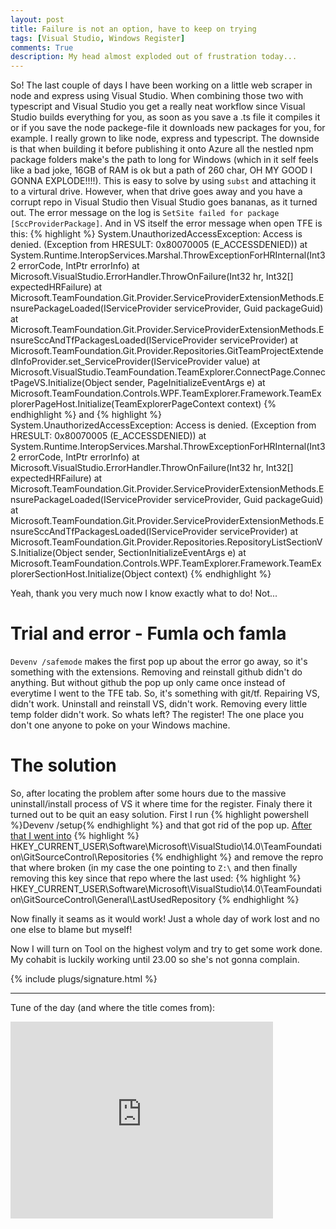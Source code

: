 ```yaml
---
layout: post
title: Failure is not an option, have to keep on trying
tags: [Visual Studio, Windows Register]
comments: True
description: My head almost exploded out of frustration today...
---
```

So! The last couple of days I have been working on a little web scraper in node and express using Visual Studio. When combining those two with typescript and Visual Studio you get a really neat workflow since Visual Studio builds everything for you, as soon as you save a .ts file it compiles it or if you save the node packege-file it downloads new packages for you, for example. I really grown to like node, express and typescript. The downside is that when building it before publishing it onto Azure all the nestled npm package folders make's the path to long for Windows (which in it self feels like a bad joke, 16GB of RAM is ok but a path of 260 char, OH MY GOOD I GONNA EXPLODE!!!!). This is easy to solve by using `subst` and attaching it to a virtural drive. However, when that drive goes away and you have a corrupt repo in Visual Studio then Visual Studio goes bananas, as it turned out. The error message on the log is `SetSite failed for package [SccProviderPackage]`. And in VS itself the error message when open TFE is this:
{% highlight %}
System.UnauthorizedAccessException: Access is denied. (Exception from HRESULT: 0x80070005 (E_ACCESSDENIED))
   at System.Runtime.InteropServices.Marshal.ThrowExceptionForHRInternal(Int32 errorCode, IntPtr errorInfo)
   at Microsoft.VisualStudio.ErrorHandler.ThrowOnFailure(Int32 hr, Int32[] expectedHRFailure)
   at Microsoft.TeamFoundation.Git.Provider.ServiceProviderExtensionMethods.EnsurePackageLoaded(IServiceProvider serviceProvider, Guid packageGuid)
   at Microsoft.TeamFoundation.Git.Provider.ServiceProviderExtensionMethods.EnsureSccAndTfPackagesLoaded(IServiceProvider serviceProvider)
   at Microsoft.TeamFoundation.Git.Provider.Repositories.GitTeamProjectExtendedInfoProvider.set_ServiceProvider(IServiceProvider value)
   at Microsoft.VisualStudio.TeamFoundation.TeamExplorer.ConnectPage.ConnectPageVS.Initialize(Object sender, PageInitializeEventArgs e)
   at Microsoft.TeamFoundation.Controls.WPF.TeamExplorer.Framework.TeamExplorerPageHost.Initialize(TeamExplorerPageContext context)
{% endhighlight %}
and
{% highlight %}
System.UnauthorizedAccessException: Access is denied. (Exception from HRESULT: 0x80070005 (E_ACCESSDENIED))
   at System.Runtime.InteropServices.Marshal.ThrowExceptionForHRInternal(Int32 errorCode, IntPtr errorInfo)
   at Microsoft.VisualStudio.ErrorHandler.ThrowOnFailure(Int32 hr, Int32[] expectedHRFailure)
   at Microsoft.TeamFoundation.Git.Provider.ServiceProviderExtensionMethods.EnsurePackageLoaded(IServiceProvider serviceProvider, Guid packageGuid)
   at Microsoft.TeamFoundation.Git.Provider.ServiceProviderExtensionMethods.EnsureSccAndTfPackagesLoaded(IServiceProvider serviceProvider)
   at Microsoft.TeamFoundation.Git.Provider.Repositories.RepositoryListSectionVS.Initialize(Object sender, SectionInitializeEventArgs e)
   at Microsoft.TeamFoundation.Controls.WPF.TeamExplorer.Framework.TeamExplorerSectionHost.Initialize(Object context)
{% endhighlight %}

Yeah, thank you very much now I know exactly what to do! Not...

# Trial and error - Fumla och famla
`Devenv /safemode` makes the first pop up about the error go away, so it's something with the extensions. Removing and reinstall github didn't do anything. But without github the pop up only came once instead of everytime I went to the TFE tab. So, it's something with git/tf. Repairing VS, didn't work. Uninstall and reinstall VS, didn't work. Removing every little temp folder didn't work. So whats left? The register! The one place you don't one anyone to poke on your Windows machine.
# The solution
So, after locating the problem after some hours due to the massive uninstall/install process of VS it where time for the register. Finaly there it turned out to be quit an easy solution. First I run {% highlight powershell %}Devenv /setup{% endhighlight %} and that got rid of the pop up. [After that I went into](http://www.codegur.net/32304977/remove-git-mapping-in-visual-studio-2015) 
{% highlight %}
HKEY_CURRENT_USER\Software\Microsoft\VisualStudio\14.0\TeamFoundation\GitSourceControl\Repositories
{% endhighlight %}
and remove the repro that where broken (in my case the one pointing to `Z:\` and then finally removing this key since that repo where the last used:
{% highlight %}
HKEY_CURRENT_USER\Software\Microsoft\VisualStudio\14.0\TeamFoundation\GitSourceControl\General\LastUsedRepository
{% endhighlight %}

Now finally it seams as it would work! Just a whole day of work lost and no one else to blame but myself!

Now I will turn on Tool on the highest volym and try to get some work done. My cohabit is luckily working until 23.00 so she's not gonna complain.

{% include plugs/signature.html %}  

__________

Tune of the day (and where the title comes from):
<iframe width="420" height="315" src="https://www.youtube.com/embed/J5pY7bOkUqQ" frameborder="0" allowfullscreen></iframe>
